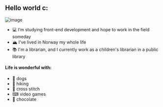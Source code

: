 ## Hello world c:

![image](https://www.taranj.no/wp-content/uploads/2023/12/Frame-1.png)

- 💻 I’m studying front-end development and hope to work in the field someday
- 🏔 I've lived in Norway my whole life
- 📚 I'm a librarian, and I currently work as a children's librarian in a public library


#### Life is wonderful with:
- 🐶 dogs
- 🥾 hiking
- 🧵 cross stitch
- ⌨ video games
- 🍫 chocolate
